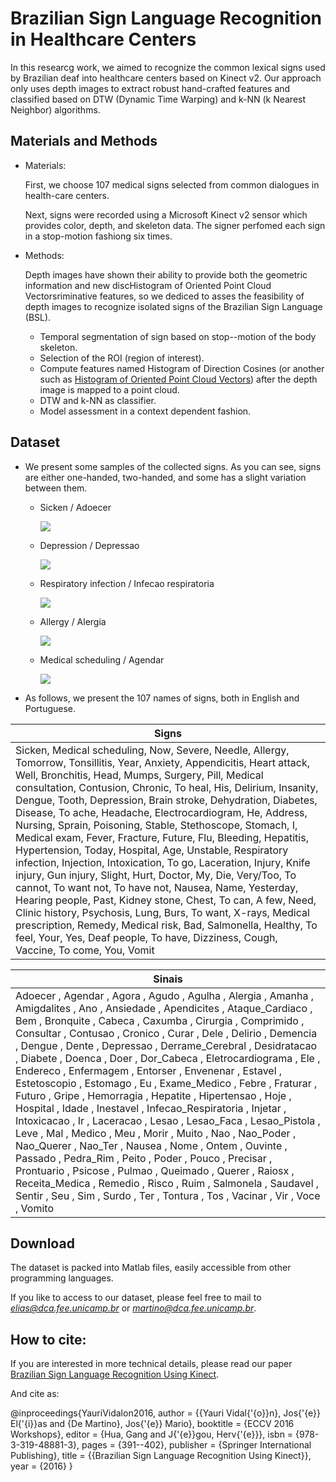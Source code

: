 # Brazilian Sign Language Recognition in Healthcare Centers


In this researcg work, we aimed to recognize the common lexical signs used by Brazilian deaf into healthcare  centers  based on Kinect v2. Our approach only uses depth images to extract robust hand-crafted features and classified based on DTW (Dynamic Time Warping) and k-NN (k Nearest Neighbor) algorithms.


## Materials and Methods

* Materials:
  
  First, we choose 107 medical signs selected from common dialogues in health-care centers.
  
  Next, signs were recorded using a Microsoft Kinect v2 sensor which provides color, depth, and skeleton data. The signer perfomed each sign in a stop-motion fashiong six times. 
    
* Methods:

  Depth images have shown their ability to provide both the geometric information and new discHistogram of Oriented Point Cloud Vectorsriminative features, so we dediced to asses the feasibility of depth images to recognize isolated signs of the Brazilian Sign Language  (BSL).
  
  * Temporal segmentation of sign based on stop--motion of the body skeleton.
  * Selection of the ROI (region of interest).
  * Compute features named Histogram of Direction Cosines (or another such as [Histogram of Oriented Point Cloud Vectors](https://doi.org/10.1007/978-3-030-16053-1_55)) after the depth image is mapped to a point cloud.
  * DTW and k-NN as classifier.
  * Model assessment in a context dependent fashion.


## Dataset

* We present some samples of the collected signs. As you can see, signs are either one-handed, two-handed, and some has a slight variation between them.

  * Sicken / Adoecer
    
    ![](mp4/adoecer.gif)
  
  
  * Depression / Depressao
    
    ![](mp4/depressao.gif)
  
  
  * Respiratory infection / Infecao respiratoria
    
    ![](mp4/infeccao.gif)
    
      
  * Allergy / Alergia
    
    ![](mp4/alergia.gif)
   
  * Medical scheduling / Agendar
    
    ![](mp4/agendar.gif)
   


* As follows, we present the 107 names of signs, both in English and Portuguese.


Signs |
--------- |
Sicken, Medical scheduling, Now, Severe, Needle, Allergy, Tomorrow, Tonsillitis, Year, Anxiety, Appendicitis, Heart attack, Well, Bronchitis, Head, Mumps, Surgery, Pill, Medical consultation, Contusion, Chronic, To heal, His, Delirium,  Insanity, Dengue, Tooth, Depression, Brain stroke, Dehydration, Diabetes, Disease, To ache, Headache, Electrocardiogram, He, Address, Nursing, Sprain, Poisoning, Stable, Stethoscope, Stomach, I, Medical exam, Fever, Fracture, Future, Flu, Bleeding, Hepatitis, Hypertension, Today, Hospital, Age, Unstable, Respiratory infection, Injection, Intoxication, To go, Laceration, Injury, Knife injury, Gun injury, Slight, Hurt, Doctor, My, Die, Very/Too, To cannot, To want not, To have not, Nausea, Name, Yesterday, Hearing people, Past, Kidney stone, Chest, To can, A few, Need, Clinic history, Psychosis, Lung, Burs, To want, X-rays, Medical prescription, Remedy, Medical risk, Bad,  Salmonella, Healthy, To feel, Your, Yes, Deaf people, To have, Dizziness, Cough, Vaccine, To come, You, Vomit |


Sinais |
--------- |
Adoecer , Agendar , Agora , Agudo , Agulha , Alergia , Amanha , Amigdalites , Ano , Ansiedade , Apendicites , Ataque_Cardiaco , Bem , Bronquite , Cabeca , Caxumba , Cirurgia , Comprimido , Consultar , Contusao , Cronico , Curar , Dele , Delirio , Demencia , Dengue , Dente , Depressao , Derrame_Cerebral , Desidratacao , Diabete , Doenca , Doer , Dor_Cabeca , Eletrocardiograma , Ele , Endereco , Enfermagem , Entorser , Envenenar , Estavel , Estetoscopio , Estomago , Eu , Exame_Medico , Febre , Fraturar , Futuro , Gripe , Hemorragia , Hepatite , Hipertensao , Hoje , Hospital , Idade , Inestavel , Infecao_Respiratoria , Injetar , Intoxicacao , Ir , Laceracao , Lesao , Lesao_Faca , Lesao_Pistola , Leve , Mal , Medico , Meu , Morir , Muito , Nao , Nao_Poder , Nao_Querer , Nao_Ter , Nausea , Nome , Ontem , Ouvinte , Passado , Pedra_Rim , Peito , Poder , Pouco , Precisar , Prontuario , Psicose , Pulmao , Queimado , Querer , Raiosx , Receita_Medica , Remedio , Risco , Ruim , Salmonela , Saudavel , Sentir , Seu , Sim , Surdo , Ter , Tontura , Tos , Vacinar , Vir , Voce , Vomito |


## Download

The dataset is packed into Matlab files, easily accessible from other programming languages.

If you like to access to our dataset, please feel free to mail to *elias@dca.fee.unicamp.br* or *martino@dca.fee.unicamp.br*.


## How to cite:

If you are interested in more technical details, please read our paper [Brazilian Sign Language Recognition Using Kinect](https://doi.org/10.1007/978-3-319-48881-3_27).

And cite as:

@inproceedings{YauriVidalon2016,
author = {{Yauri Vidal{\'{o}}n}, Jos{\'{e}} El{\'{i}}as and {De Martino}, Jos{\'{e}} Mario},
booktitle = {ECCV 2016 Workshops},
editor = {Hua, Gang and J{\'{e}}gou, Herv{\'{e}}},
isbn = {978-3-319-48881-3},
pages = {391--402},
publisher = {Springer International Publishing},
title = {{Brazilian Sign Language Recognition Using Kinect}},
year = {2016}
}


